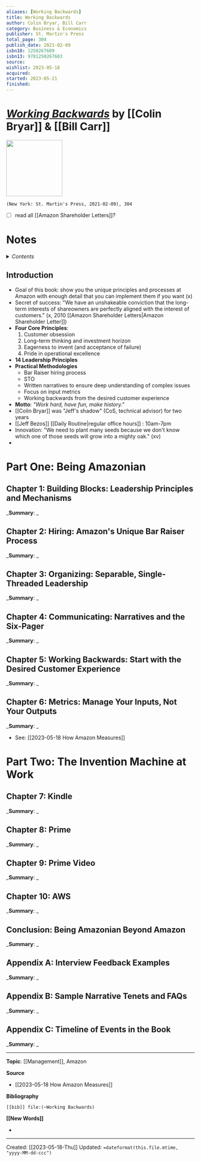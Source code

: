 ```yaml
---
aliases: [Working Backwards]
title: Working Backwards
author: Colin Bryar, Bill Carr
category: Business & Economics
publisher: St. Martin's Press
total_page: 304
publish_date: 2021-02-09
isbn10: 1250267609
isbn13: 9781250267603
source: 
wishlist: 2023-05-18
acquired: 
started: 2023-05-21
finished: 
---
```

# *[Working Backwards]()* by [[Colin Bryar]] & [[Bill Carr]]

<img src="http://books.google.com/books/content?id=b9LtDwAAQBAJ&printsec=frontcover&img=1&zoom=1&edge=curl&source=gbs_api" width=150>

`(New York: St. Martin's Press, 2021-02-09), 304`

- [ ] read all [[Amazon Shareholder Letters]]? 

# Notes

<details>
 <summary><i>Contents</i></summary>
<!-- MarkdownTOC autolink="true" -->

<!-- /MarkdownTOC -->
</details>


## Introduction 
- Goal of this book: show you the unique principles and processes at Amazon with enough detail that you can implement them if you want (x)
- Secret of success: "We have an unshakeable conviction that the long-term interests of shareowners are perfectly aligned with the interest of customers." (x, 2010 [[Amazon Shareholder Letters|Amazon Shareholder Letter]])
- **Four Core Principles**: 
	1. Customer obsession 
	2. Long-term thinking and investment horizon
	3. Eagerness to invent (and acceptance of failure)
	4. Pride in operational excellence 
- **14 Leadership Principles**
- **Practical Methodologies**
	- Bar Raiser hiring process 
	- STO 
	- Written narratives to ensure deep understanding of complex issues 
	- Focus on input metrics 
	- Working backwards from the desired customer experience 
- **Motto**: *"Work hard, have fun, make history."*
- [[Colin Bryar]] was "Jeff's shadow" (CoS, technical advisor) for two years 
- [[Jeff Bezos]] [[Daily Routine|regular office hours]] : 10am-7pm
- Innovation: "We need to plant many seeds because we don't know which one of those seeds will grow into a mighty oak." (xv)
- 



# Part One: Being Amazonian


## Chapter 1: Building Blocks: Leadership Principles and Mechanisms
_**Summary**: _



## Chapter 2: Hiring: Amazon's Unique Bar Raiser Process
_**Summary**: _



## Chapter 3: Organizing: Separable, Single-Threaded Leadership
_**Summary**: _



## Chapter 4: Communicating: Narratives and the Six-Pager
_**Summary**: _



## Chapter 5: Working Backwards: Start with the Desired Customer Experience
_**Summary**: _



## Chapter 6: Metrics: Manage Your Inputs, Not Your Outputs
_**Summary**: _
- See: [[2023-05-18 How Amazon Measures]]


# Part Two: The Invention Machine at Work

## Chapter 7: Kindle
_**Summary**: _



## Chapter 8: Prime
_**Summary**: _



## Chapter 9: Prime Video
_**Summary**: _



## Chapter 10: AWS
_**Summary**: _



## Conclusion: Being Amazonian Beyond Amazon
_**Summary**: _



## Appendix A: Interview Feedback Examples
_**Summary**: _



## Appendix B: Sample Narrative Tenets and FAQs
_**Summary**: _



## Appendix C: Timeline of Events in the Book
_**Summary**: _



--- 
**Topic**: [[Management]], Amazon

**Source**
- [[2023-05-18 How Amazon Measures]]

**Bibliography**

```query
[[bib]] file:(~Working Backwards)
```
 

**[[New Words]]**

- 

---
Created: [[2023-05-18-Thu]]
Updated: `=dateformat(this.file.mtime, "yyyy-MM-dd-ccc")`